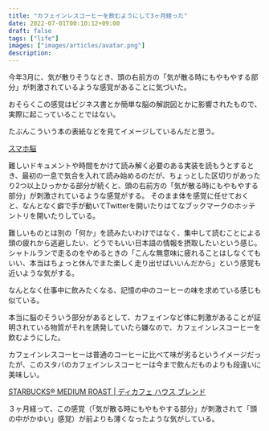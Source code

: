 ```yaml
---
title: "カフェインレスコーヒーを飲むようにして3ヶ月経った"
date: 2022-07-01T00:10:12+09:00
draft: false
tags: ["life"]
images: ["images/articles/avatar.png"]
description: 
---
```

今年3月に、気が散りそうなとき、頭の右前方の「気が散る時にもやもやする部分」が刺激されているような感覚があることに気づいた。

おそらくこの感覚はビジネス書とか簡単な脳の解説図とかに影響されたもので、実際に起こっていることではない。

たぶんこういう本の表紙などを見てイメージしているんだと思う。

[スマホ脳](https://www.amazon.co.jp/dp/4106108828)

難しいドキュメントや時間をかけて読み解く必要のある実装を読もうとするとき、最初の一息で気合を入れて読み始めるのだが、ちょっとした区切りがあったり2つ以上ひっかかる部分が続くと、頭の右前方の「気が散る時にもやもやする部分」が刺激されているような感覚がする。
そのまま体を感覚に任せておくと、なんとなく癖で手が動いてTwitterを開いたりはてなブックマークのホッテントリを開いたりしている。

難しいものとは別の「何か」を読みたいわけではなく、集中して読むことによる頭の疲れから逃避したい、どうでもいい日本語の情報を摂取したいという感じ。
シャトルランで走るのをやめるときの「こんな無意味に疲れることはしなくてもいい、本当はちょっと休んでまた楽しく走り出せばいいんだから」という感覚も近いような気がする。

なんとなく仕事中に飲みたくなる、記憶の中のコーヒーの味を求めている感じも似ている。

本当に脳のそういう部分があるとして、カフェインなど体に刺激があることが証明されている物質がそれを誘発していたら嫌なので、カフェインレスコーヒーを飲むようにした。

カフェインレスコーヒーは普通のコーヒーに比べて味が劣るというイメージだったが、このスタバのカフェインレスコーヒーは今まで飲んだものよりも段違いに美味しい。

[STARBUCKS® MEDIUM ROAST | ディカフェ ハウス ブレンド](https://product.starbucks.co.jp/beans/medium/4524785492561/)


３ヶ月経って、この感覚（「気が散る時にもやもやする部分」が刺激されて「頭の中がかゆい」感覚）が前よりも薄くなったような気がしている。
